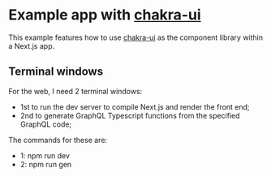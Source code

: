 # Example app with [chakra-ui](https://github.com/chakra-ui/chakra-ui)

This example features how to use [chakra-ui](https://github.com/chakra-ui/chakra-ui) as the component library within a Next.js app.

## Terminal windows

For the web, I need 2 terminal windows:

- 1st to run the dev server to compile Next.js and render the front end;
- 2nd to generate GraphQL Typescript functions from the specified GraphQL code;

The commands for these are:

- 1: npm run dev
- 2: npm run gen
